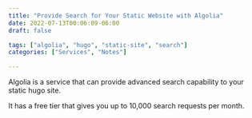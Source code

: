 ```yaml
---
title: "Provide Search for Your Static Website with Algolia"
date: 2022-07-13T00:06:09-06:00
draft: false

tags: ["algolia", "hugo", "static-site", "search"]
categories: ["Services", "Notes"]

---
```


Algolia is a service that can provide advanced search capability to your static hugo site.

It has a free tier that gives you up to 10,000 search requests per month.
